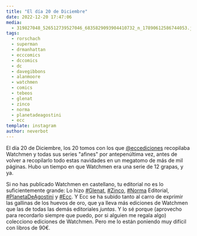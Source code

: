 ```yaml
---
title: "El día 20 de Diciembre"
date: 2022-12-20 17:47:06
media: 
  - 319827048_526512739527046_6835829093904410732_n_17890612586744053.jpg
tags: 
  - rorschach
  - superman
  - drmanhattan
  - ecccomics
  - dccomics
  - dc
  - davegibbons
  - alanmoore
  - watchmen
  - comics
  - tebeos
  - glenat
  - zinco
  - norma
  - planetadeagostini
  - ecc
template: instagram
author: neverbot
---
```


El día 20 de Diciembre, los 20 tomos con los que [@eccediciones](https://instagram.com/eccediciones) recopilaba Watchmen y todas sus series "afines" por antepenúltima vez, antes de volver a recopilarlo todo estas navidades en un megatomo de más de mil páginas. Hubo un tiempo en que Watchmen era una serie de 12 grapas, y ya.

Si no has publicado Watchmen en castellano, tu editorial no es lo suficientemente grande: Lo hizo [#Glenat](/tags/glenat), [#Zinco](/tags/zinco), [#Norma](/tags/norma) Editorial, [#PlanetaDeAgostini](/tags/planetadeagostini) y [#Ecc](/tags/ecc). Y Ecc se ha subido tanto al carro de exprimir las gallinas de los huevos de oro, que ya lleva más ediciones de Watchmen que las de todas las demás editoriales _juntas_. Y lo sé porque (aprovecho para recordarlo siempre que puedo, por si alguien me regala algo) colecciono ediciones de Watchmen. Pero me lo están poniendo muy difícil con libros de 90€.


